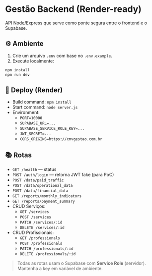# Gestão Backend (Render-ready)

API Node/Express que serve como ponte segura entre o frontend e o Supabase.

## ⚙️ Ambiente

1) Crie um arquivo `.env` com base no `.env.example`.
2) Execute localmente:

```bash
npm install
npm run dev
```

## 🚀 Deploy (Render)

- Build command: `npm install`
- Start command: `node server.js`
- Environment:
  - `PORT=10000`
  - `SUPABASE_URL=...`
  - `SUPABASE_SERVICE_ROLE_KEY=...`
  - `JWT_SECRET=...`
  - `CORS_ORIGINS=https://cmvgestao.com.br`

## 📚 Rotas

- `GET /health` — status
- `POST /auth/login` — retorna JWT fake (para PoC)
- `POST /data/paid_traffic`
- `POST /data/operational_data`
- `POST /data/financial_data`
- `GET /reports/monthly_indicators`
- `GET /reports/payment_summary`
- CRUD Serviços:
  - `GET /services`
  - `POST /services`
  - `PATCH /services/:id`
  - `DELETE /services/:id`
- CRUD Profissionais:
  - `GET /professionals`
  - `POST /professionals`
  - `PATCH /professionals/:id`
  - `DELETE /professionals/:id`

> Todas as rotas usam o Supabase com **Service Role** (servidor). Mantenha a key em variável de ambiente.
